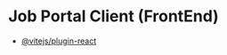# Job Portal Client (FrontEnd)


- [@vitejs/plugin-react](https://github.com/vitejs/vite-plugin-react/blob/main/packages/plugin-react/README.md)
